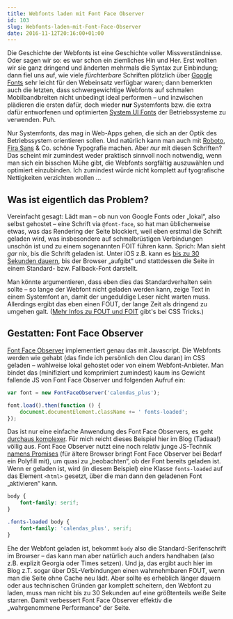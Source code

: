 ```yaml
---
title: Webfonts laden mit Font Face Observer
id: 103
slug: Webfonts-laden-mit-Font-Face-Observer
date: 2016-11-12T20:16:00+01:00
---
```


Die Geschichte der Webfonts ist eine Geschichte voller Missverständnisse. Oder sagen wir so: es war schon ein ziemliches Hin und Her. Erst wollten wir sie ganz dringend und änderten mehrmals die Syntax zur Einbindung; dann fiel uns auf, wie viele _fürchterbare_ Schriften plötzlich über [Google Fonts](https://fonts.google.com) sehr leicht für den Webeinsatz verfügbar waren; dann bemerkten auch die letzten, dass schwergewichtige Webfonts auf schmalen Mobilbandbreiten nicht unbedingt ideal performen – und inzwischen plädieren die ersten dafür, doch wieder **nur** Systemfonts bzw. die extra dafür entworfenen und optimierten [System UI Fonts](https://www.smashingmagazine.com/2015/11/using-system-ui-fonts-practical-guide/) der Betriebssysteme zu verwenden. Puh.

Nur Systemfonts, das mag in Web-Apps gehen, die sich an der Optik des Betriebssystem orientieren sollen. Und natürlich kann man auch mit [Roboto](https://fonts.google.com/specimen/Roboto), [Fira Sans](https://fonts.google.com/specimen/Fira+Sans) & Co. schöne Typografie machen. Aber _nur_ mit diesen Schriften? Das scheint mir zumindest weder praktisch sinnvoll noch notwendig, wenn man sich ein bisschen Mühe gibt, die Webfonts sorgfältig auszuwählen und optimiert einzubinden. Ich zumindest würde nicht komplett auf tyografische Nettigkeiten verzichten wollen …

## Was ist eigentlich das Problem?

Vereinfacht gesagt: Lädt man – ob nun von Google Fonts oder „lokal“, also selbst gehostet – eine Schrift via `@font-face`, so hat man üblicherweise etwas, was das Rendering der Seite blockiert, weil eben erstmal die Schrift geladen wird, was insbesondere auf schmalbrüstigen Verbindungen unschön ist und zu einem sogenannten FOIT führen kann. Sprich: Man sieht _gar_ nix, bis die Schrift geladen ist. Unter iOS z.B. kann es [bis zu 30 Sekunden dauern](https://www.filamentgroup.com/lab/font-events.html), bis der Browser „aufgibt“ und stattdessen die Seite in einem Standard- bzw. Fallback-Font darstellt.

Man könnte argumentieren, dass eben dies das Standardverhalten sein sollte – so lange der Webfont nicht geladen werden kann, zeige Text in einem Systemfont an, damit der ungeduldige Leser nicht warten muss. Allerdings ergibt das eben einen FOUT, der lange Zeit als dringend zu umgehen galt. ([Mehr Infos zu FOUT und FOIT](https://css-tricks.com/fout-foit-foft/) gibt's bei CSS Tricks.)

## Gestatten: Font Face Observer

[Font Face Observer](https://fontfaceobserver.com) implementiert genau das mit Javascript. Die Webfonts werden wie gehabt (das finde ich persönlich den Clou daran) im CSS geladen – wahlweise lokal gehostet oder von einem Webfont-Anbieter. Man bindet das (minifiziert und komprimiert zumindest) kaum ins Gewicht fallende JS von Font Face Observer und folgenden Aufruf ein:

```js
var font = new FontFaceObserver('calendas_plus');

font.load().then(function () {
    document.documentElement.className += ' fonts-loaded';
});
```

Das ist nur eine einfache Anwendung des Font Face Observers, es geht [durchaus komplexer](https://github.com/bramstein/fontfaceobserver#how-to-use). Für mich reicht dieses Beispiel hier im Blog (Tadaaa!) völlig aus. Font Face Observer nutzt eine noch relativ junge JS-Technik [namens Promises](https://developer.mozilla.org/de/docs/Web/JavaScript/Reference/Global_Objects/Promise) (für ältere Browser bringt Font Face Observer bei Bedarf ein Polyfill mit), um quasi zu „beobachten“, ob der Font bereits geladen ist. Wenn er geladen ist, wird (in diesem Beispiel) eine Klasse `fonts-loaded` auf das Element `<html>` gesetzt, über die man dann den geladenen Font „aktivieren“ kann.

```css
body {
    font-family: serif;
}

.fonts-loaded body {
    font-family: 'calendas_plus', serif;
}
```

Ehe der Webfont geladen ist, bekommt `body` also die Standard-Serifenschrift im Browser – das kann man aber natürlich auch anders handhaben (also z.B. explizit Georgia oder Times setzen). Und ja, das ergibt auch hier im Blog z.T. sogar über DSL-Verbindungen einen wahrnehmbaren FOUT, wenn man die Seite ohne Cache neu lädt. Aber sollte es erheblich länger dauern oder aus technischen Gründen gar komplett scheitern, den Webfont zu laden, muss man nicht bis zu 30 Sekunden auf eine größtenteils weiße Seite starren. Damit verbessert Font Face Observer effektiv die „wahrgenommene Performance“ der Seite.
